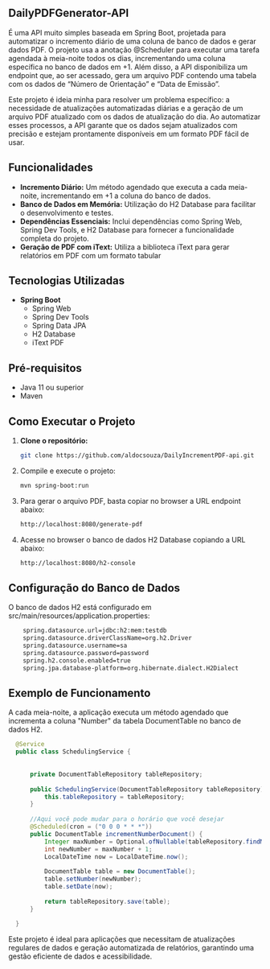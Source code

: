 ## DailyPDFGenerator-API

É uma API muito simples baseada em Spring Boot, projetada para automatizar o incremento diário de uma coluna de banco de dados e gerar dados PDF. O projeto usa a anotação @Scheduler para executar uma tarefa agendada à meia-noite todos os dias, incrementando uma coluna específica no banco de dados em +1. Além disso, a API disponibiliza um endpoint que, ao ser acessado, gera um arquivo PDF contendo uma tabela com os dados de “Número de Orientação” e “Data de Emissão”.

Este projeto é ideia minha para resolver um problema específico: a necessidade de atualizações automatizadas diárias e a geração de um arquivo PDF atualizado com os dados de atualização do dia. Ao automatizar esses processos, a API garante que os dados sejam atualizados com precisão e estejam prontamente disponíveis em um formato PDF fácil de usar.

## Funcionalidades

- **Incremento Diário:** Um método agendado que executa a cada meia-noite, incrementando em +1 a coluna do banco de dados.
- **Banco de Dados em Memória:** Utilização do H2 Database para facilitar o desenvolvimento e testes.
- **Dependências Essenciais:** Inclui dependências como Spring Web, Spring Dev Tools, e H2 Database para fornecer a funcionalidade completa do projeto.
- **Geração de PDF com iText:** Utiliza a biblioteca iText para gerar relatórios em PDF com um formato tabular

## Tecnologias Utilizadas

- **Spring Boot**
  - Spring Web
  - Spring Dev Tools
  - Spring Data JPA
  - H2 Database
  - iText PDF

## Pré-requisitos

- Java 11 ou superior
- Maven

## Como Executar o Projeto

1. **Clone o repositório:**

    ```bash
   git clone https://github.com/aldocsouza/DailyIncrementPDF-api.git

2. Compile e execute o projeto:
    ```bash
   mvn spring-boot:run

3. Para gerar o arquivo PDF, basta copiar no browser a URL endpoint abaixo:
   ```bash
   http://localhost:8080/generate-pdf

5. Acesse no browser o banco de dados H2 Database copiando a URL abaixo:

     ```bash
    http://localhost:8080/h2-console


## Configuração do Banco de Dados
O banco de dados H2 está configurado em src/main/resources/application.properties:

  ```bash
      spring.datasource.url=jdbc:h2:mem:testdb
      spring.datasource.driverClassName=org.h2.Driver
      spring.datasource.username=sa
      spring.datasource.password=password
      spring.h2.console.enabled=true
      spring.jpa.database-platform=org.hibernate.dialect.H2Dialect      

````
## Exemplo de Funcionamento
A cada meia-noite, a aplicação executa um método agendado que incrementa a coluna "Number" da tabela DocumentTable no banco de dados H2.

  ```java
    @Service
    public class SchedulingService {
    
    
        private DocumentTableRepository tableRepository;
    
        public SchedulingService(DocumentTableRepository tableRepository) {
            this.tableRepository = tableRepository;
        }
    
        //Aqui você pode mudar para o horário que você desejar
        @Scheduled(cron = ("0 0 0 * * *"))
        public DocumentTable incrementNumberDocument() {
            Integer maxNumber = Optional.ofNullable(tableRepository.findMaxNumber()).orElse(0);
            int newNumber = maxNumber + 1;
            LocalDateTime now = LocalDateTime.now();
    
            DocumentTable table = new DocumentTable();
            table.setNumber(newNumber);
            table.setDate(now);
    
            return tableRepository.save(table);
        }
    
    }

```
Este projeto é ideal para aplicações que necessitam de atualizações regulares de dados e geração automatizada de relatórios, garantindo uma gestão eficiente de dados e acessibilidade.


